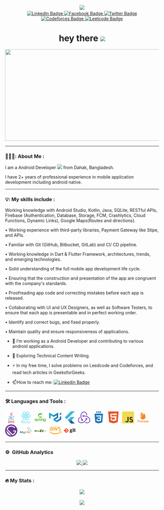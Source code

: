 <div id="header" align="center">
  <img src="https://media.giphy.com/media/M9gbBd9nbDrOTu1Mqx/giphy.gif" width="100"/>
  
  <div id="badges">
    <a href="https://www.linkedin.com/in/fahad-alam-21b8601a9/">
      <img src="https://img.shields.io/badge/LinkedIn-blue?style=for-the-badge&logo=linkedin&logoColor=white" alt="LinkedIn Badge"/>
    </a>
    <a href="https://web.facebook.com/rjfahad44">
      <img src="https://img.shields.io/badge/Facebook-blue?style=for-the-badge&logo=facebook&logoColor=white" alt="Facebook Badge"/>
    </a>
    <a href="https://twitter.com/rjfahad44">
      <img src="https://img.shields.io/badge/Twitter-blue?style=for-the-badge&logo=twitter&logoColor=white" alt="Twitter Badge"/>
    </a>
    <a href="https://codeforces.com/profile/Md.Fahad">
      <img src="https://img.shields.io/badge/Codeforces-orange?style=for-the-badge&logo=codeforces&logoColor=white" alt="Codeforces Badge"/>
    </a>
    <a href="https://leetcode.com/Fahad22/">
      <img src="https://img.shields.io/badge/Leetcode-orange?style=for-the-badge&logo=leetcode&logoColor=white" alt="Leetcode Badge"/>
    </a>
  </div>
  
  <h1> hey there <img src="https://media.giphy.com/media/hvRJCLFzcasrR4ia7z/giphy.gif" width="30px"/> </h1>
  
  <div align="center">
    <img src="https://media.giphy.com/media/dWesBcTLavkZuG35MI/giphy.gif" width="600" height="300"/>
  </div>
  
</div>


---

### 👨🏻‍💻: About Me :

I am a Android Developer <img src="https://media.giphy.com/media/WUlplcMpOCEmTGBtBW/giphy.gif" width="30"> from Dahak, Bangladesh.

I have 2+ years of professional experience in mobile application development including android native.


---

### 💡: My skills include :

<div>
Working knowledge with Android Studio, Kotlin, Java,  SQLite, RESTful APIs, Firebase (Authentication, Database, Storage, FCM, Crashlytics, Cloud Functions, Dynamic Links), Google Maps(Routes and directions).

• Working experience with third-party libraries, Payment Gateway like Stipe, and APIs.

 • Familiar with Git (GitHub, Bitbucket, GitLab) and CI/ CD pipeline.

• Working knowledge in Dart & Flutter Framework,
architectures, trends, and emerging technologies.

 • Solid understanding of the full mobile app development life cycle.

• Ensuring that the construction and presentation of the app are congruent with the company's standards.

• Proofreading app code and correcting mistakes before each app is released. 

• Collaborating with UI and UX Designers, as well as Software Testers, to ensure that each app is presentable and in perfect working order.

• Identify and correct bugs, and fixed properly.

• Maintain quality and ensure responsiveness of applications.

- :telescope: I’m working as a Android Developer and contributing to various android applications.

- :seedling: Exploring Technical Content Writing.

- :zap: In my free time, I solve problems on Leedcode and Codeforces, and read tech articles in GeeksforGeeks.

- :mailbox:How to reach me: [![Linkedin Badge](https://img.shields.io/badge/-linkedin-blue?style=flat&logo=Linkedin&logoColor=white)](https://www.linkedin.com/in/fahad-alam-21b8601a9/)

</div>

  
---

### :hammer_and_wrench: Languages and Tools :

<div>
  <img src="https://github.com/devicons/devicon/blob/master/icons/java/java-original-wordmark.svg" title="Java" alt="Java" width="40" height="40"/>&nbsp;
  <img src="https://github.com/devicons/devicon/blob/master/icons/react/react-original-wordmark.svg" title="React" alt="React" width="40" height="40"/>&nbsp;
  <img src="https://github.com/devicons/devicon/blob/master/icons/spring/spring-original-wordmark.svg" title="Spring" alt="Spring" width="40" height="40"/>&nbsp;
  <img src="https://github.com/devicons/devicon/blob/master/icons/materialui/materialui-original.svg" title="Material UI" alt="Material UI" width="40" height="40"/>&nbsp;
  <img src="https://github.com/devicons/devicon/blob/master/icons/flutter/flutter-original.svg" title="Flutter" alt="Flutter" width="40" height="40"/>&nbsp;
  <img src="https://github.com/devicons/devicon/blob/master/icons/redux/redux-original.svg" title="Redux" alt="Redux " width="40" height="40"/>&nbsp;
  <img src="https://github.com/devicons/devicon/blob/master/icons/css3/css3-plain-wordmark.svg"  title="CSS3" alt="CSS" width="40" height="40"/>&nbsp;
  <img src="https://github.com/devicons/devicon/blob/master/icons/html5/html5-original.svg" title="HTML5" alt="HTML" width="40" height="40"/>&nbsp;
  <img src="https://github.com/devicons/devicon/blob/master/icons/javascript/javascript-original.svg" title="JavaScript" alt="JavaScript" width="40" height="40"/>&nbsp;
  <img src="https://github.com/devicons/devicon/blob/master/icons/firebase/firebase-plain-wordmark.svg" title="Firebase" alt="Firebase" width="40" height="40"/>&nbsp;
  <img src="https://github.com/devicons/devicon/blob/master/icons/gatsby/gatsby-original.svg" title="Gatsby"  alt="Gatsby" width="40" height="40"/>&nbsp;
  <img src="https://github.com/devicons/devicon/blob/master/icons/mysql/mysql-original-wordmark.svg" title="MySQL"  alt="MySQL" width="40" height="40"/>&nbsp;
  <img src="https://github.com/devicons/devicon/blob/master/icons/nodejs/nodejs-original-wordmark.svg" title="NodeJS" alt="NodeJS" width="40" height="40"/>&nbsp;
  <img src="https://github.com/devicons/devicon/blob/master/icons/amazonwebservices/amazonwebservices-plain-wordmark.svg" title="AWS" alt="AWS" width="40" height="40"/>&nbsp;
  <img src="https://github.com/devicons/devicon/blob/master/icons/git/git-original-wordmark.svg" title="Git" **alt="Git" width="40" height="40"/>
</div>


---

### ⚙️ &nbsp;GitHub Analytics

<div align = "center">
  
  <a href="https://github.com/rjfahad44/">
    <img height="180em" src="https://github-readme-stats-eight-theta.vercel.app/api?username=rjfahad44&show_icons=true&theme=algolia&include_all_commits=true&count_private=true"/>
    </a>
  
  <a href="https://github.com/rjfahad44/">
    <img height="180em" src="https://github-readme-stats-eight-theta.vercel.app/api/top-langs/?username=rjfahad44&layout=compact&langs_count=8&theme=algolia"/>
  </a>
  
</div>


---

### :fire: My Stats :

<div align = "center">
  
  <a href="https://github.com/rjfahad44/">
    <img align="center" src="http://github-readme-streak-stats.herokuapp.com/?user=rjfahad44&theme=dark&background=000000"/>
  </a>
  </br></br>
  <a href="https://github.com/rjfahad44/">
    <img align="center" src="https://github-readme-stats.vercel.app/api/top-langs/?username=rjfahad44&layout=compact&theme=vision-friendly-dark"/>
  </a>
  
</div>
